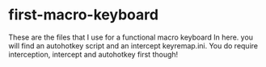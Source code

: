 # first-macro-keyboard
These are the files that I use for a functional macro keyboard
In here. you will find an autohotkey script and an intercept keyremap.ini. You do require interception, intercept and autohotkey first though!
